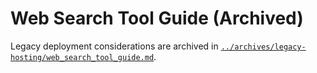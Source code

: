 # Web Search Tool Guide (Archived)

Legacy deployment considerations are archived in [`../archives/legacy-hosting/web_search_tool_guide.md`](../archives/legacy-hosting/web_search_tool_guide.md).

